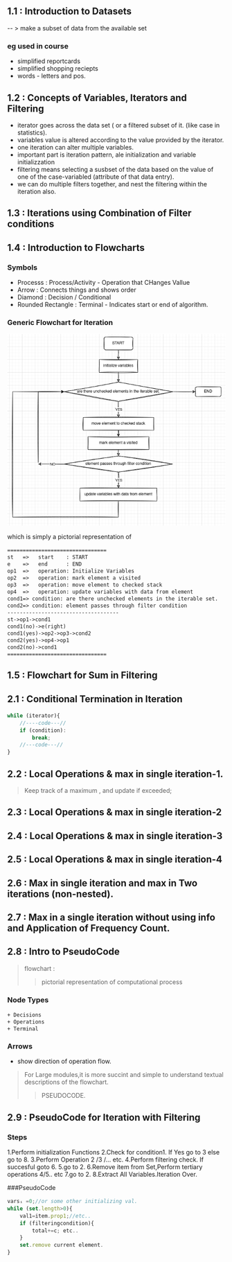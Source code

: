## 1.1 : Introduction to Datasets

-- > make a subset of data from the available set
### eg used in course

+ simplified reportcards
+ simplified shopping reciepts
+ words - letters and pos.

## 1.2 : Concepts of Variables, Iterators and Filtering

+ iterator goes across the data set ( or a filtered subset of it. (like case in statistics).
+ variables value is altered according to the value provided by the iterator.
+ one iteration can alter multiple variables.
+ important part is iteration pattern, ale initialization and variable initializzation
+ filtering means selecting a susbset of the data based on the value of one of the case-variabled (attribute of that data entry).
+ we can do multiple filters together, and nest the filtering within the iteration also.

## 1.3 : Iterations using Combination of Filter conditions

## 1.4 : Introduction to Flowcharts

### Symbols
+ Processs : Process/Activity - Operation that CHanges Vallue
+ Arrow : Connects things and shows order
+ Diamond : Decision / Conditional
+ Rounded Rectangle : Terminal - Indicates start or end of algorithm.

### Generic Flowchart for Iteration

![iteration algorithm](imgs/iteration-alg.png)

which is simply a pictorial representation of

```
================================
st   =>   start    : START
e    =>   end      : END
op1  =>   operation: Initialize Variables
op2  =>   operation: mark element a visited
op3  =>   operation: move element to checked stack
op4  =>   operation: update variables with data from element
cond1=> condition: are there unchecked elements in the iterable set.
cond2=> condition: element passes through filter condition
------------------------------------
st->op1->cond1
cond1(no)->e(right)
cond1(yes)->op2->op3->cond2
cond2(yes)->op4->op1
cond2(no)->cond1
================================
```

## 1.5 : Flowchart for Sum in Filtering

## 2.1 : Conditional Termination in Iteration

```js
while (iterator){
	//----code---//
	if (condition):
		break;
	//---code---//
}
```

## 2.2 : Local Operations & max in single iteration-1.

> Keep track of a maximum , and update if exceeded;

## 2.3 : Local Operations & max in single iteration-2

## 2.4 : Local Operations & max in single iteration-3

## 2.5 : Local Operations & max in single iteration-4

## 2.6 : Max in single iteration and max in Two iterations (non-nested).

## 2.7 : Max in a single iteration without using info and Application of Frequency Count.

## 2.8 : Intro to PseudoCode
>flowchart :
>> pictorial representation of computational process
### Node Types
	+ Decisions
	+ Operations
	+ Terminal
### Arrows
+ show direction of operation flow.

>For Large modules,it is more succint and simple to understand textual descriptions of the flowchart.
>>PSEUDOCODE.

## 2.9 : PseudoCode for Iteration with Filtering

### Steps
1.Perform initialization Functions
2.Check for condition1. If Yes go to 3 else go to 8.
3.Perform Operation 2 /3 /... etc.
4.Perform filtering check. If succesful goto 6.
5.go to 2.
6.Remove item from Set,Perform tertiary operations 4/5.. etc
7.go to 2.
8.Extract All Variables.Iteration Over.

###PseudoCode

```js
varsᵢ =0;//or some other initializing val.
while (set.length>0){
	val1=item.prop1;//etc..
	if (filteringcondition){
		total+=c; etc..
	}
	set.remove current element.
}
```
###